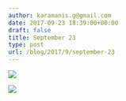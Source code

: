 ```yaml
---
author: karamanis.g@gmail.com
date: 2017-09-23 18:39:00+00:00
draft: false
title: September 23
type: post
url: /blog/2017/9/september-23
---
```




  
   ![](https://images.squarespace-cdn.com/content/v1/4f3f61bae4b063b909445965/1506186293403-51HLPQ9IU1V7BZWDOAOO/ke17ZwdGBToddI8pDm48kF9aEDQaTpZHfWEO2zppK7Z7gQa3H78H3Y0txjaiv_0fDoOvxcdMmMKkDsyUqMSsMWxHk725yiiHCCLfrh8O1z5QPOohDIaIeljMHgDF5CVlOqpeNLcJ80NK65_fV7S1UX7HUUwySjcPdRBGehEKrDf5zebfiuf9u6oCHzr2lsfYZD7bBzAwq_2wCJyqgJebgg/IMG_2305.jpg?format=original)

  

  
   ![](https://images.squarespace-cdn.com/content/v1/4f3f61bae4b063b909445965/1506186292360-2SWCGFL8OA73N0ESXDJ5/ke17ZwdGBToddI8pDm48kF9aEDQaTpZHfWEO2zppK7Z7gQa3H78H3Y0txjaiv_0fDoOvxcdMmMKkDsyUqMSsMWxHk725yiiHCCLfrh8O1z5QPOohDIaIeljMHgDF5CVlOqpeNLcJ80NK65_fV7S1UX7HUUwySjcPdRBGehEKrDf5zebfiuf9u6oCHzr2lsfYZD7bBzAwq_2wCJyqgJebgg/IMG_2312.jpg?format=original)

  


